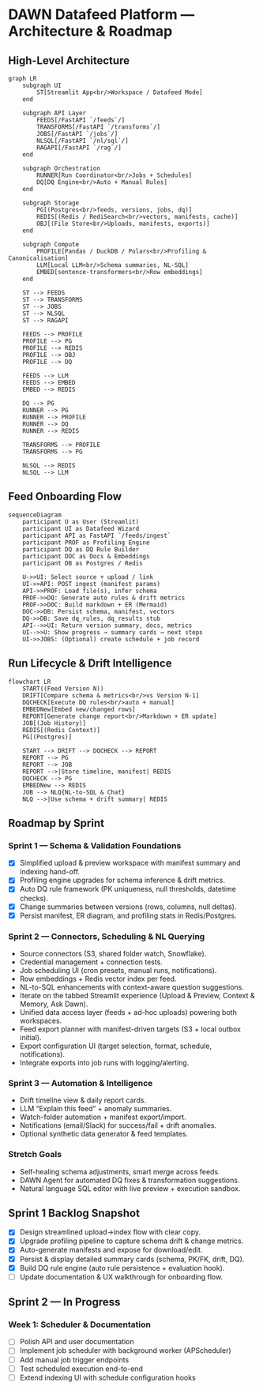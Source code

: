 # DAWN Datafeed Platform — Architecture & Roadmap

## High-Level Architecture

```mermaid
graph LR
    subgraph UI
        ST[Streamlit App<br/>Workspace / Datafeed Mode]
    end

    subgraph API Layer
        FEEDS[/FastAPI `/feeds`/]
        TRANSFORMS[/FastAPI `/transforms`/]
        JOBS[/FastAPI `/jobs`/]
        NLSQL[/FastAPI `/nl/sql`/]
        RAGAPI[/FastAPI `/rag`/]
    end

    subgraph Orchestration
        RUNNER[Run Coordinator<br/>Jobs + Schedules]
        DQ[DQ Engine<br/>Auto + Manual Rules]
    end

    subgraph Storage
        PG[(Postgres<br/>feeds, versions, jobs, dq)]
        REDIS[(Redis / RediSearch<br/>vectors, manifests, cache)]
        OBJ[(File Store<br/>Uploads, manifests, exports)]
    end

    subgraph Compute
        PROFILE[Pandas / DuckDB / Polars<br/>Profiling & Canonicalisation]
        LLM[Local LLM<br/>Schema summaries, NL-SQL]
        EMBED[sentence-transformers<br/>Row embeddings]
    end

    ST --> FEEDS
    ST --> TRANSFORMS
    ST --> JOBS
    ST --> NLSQL
    ST --> RAGAPI

    FEEDS --> PROFILE
    PROFILE --> PG
    PROFILE --> REDIS
    PROFILE --> OBJ
    PROFILE --> DQ

    FEEDS --> LLM
    FEEDS --> EMBED
    EMBED --> REDIS

    DQ --> PG
    RUNNER --> PG
    RUNNER --> PROFILE
    RUNNER --> DQ
    RUNNER --> REDIS

    TRANSFORMS --> PROFILE
    TRANSFORMS --> PG

    NLSQL --> REDIS
    NLSQL --> LLM
```

## Feed Onboarding Flow

```mermaid
sequenceDiagram
    participant U as User (Streamlit)
    participant UI as Datafeed Wizard
    participant API as FastAPI `/feeds/ingest`
    participant PROF as Profiling Engine
    participant DQ as DQ Rule Builder
    participant DOC as Docs & Embeddings
    participant DB as Postgres / Redis

    U->>UI: Select source + upload / link
    UI->>API: POST ingest (manifest params)
    API->>PROF: Load file(s), infer schema
    PROF->>DQ: Generate auto rules & drift metrics
    PROF->>DOC: Build markdown + ER (Mermaid)
    DOC->>DB: Persist schema, manifest, vectors
    DQ->>DB: Save dq_rules, dq_results stub
    API-->>UI: Return version summary, docs, metrics
    UI-->>U: Show progress → summary cards → next steps
    UI->>JOBS: (Optional) create schedule + job record
```

## Run Lifecycle & Drift Intelligence

```mermaid
flowchart LR
    START((Feed Version N))
    DRIFT[Compare schema & metrics<br/>vs Version N-1]
    DQCHECK[Execute DQ rules<br/>auto + manual]
    EMBEDNew[Embed new/changed rows]
    REPORT[Generate change report<br/>Markdown + ER update]
    JOB[(Job History)]
    REDIS[(Redis Context)]
    PG[(Postgres)]

    START --> DRIFT --> DQCHECK --> REPORT
    REPORT --> PG
    REPORT --> JOB
    REPORT -->|Store timeline, manifest| REDIS
    DQCHECK --> PG
    EMBEDNew --> REDIS
    JOB --> NLQ{NL-to-SQL & Chat}
    NLQ -->|Use schema + drift summary| REDIS
```

## Roadmap by Sprint

### Sprint 1 — Schema & Validation Foundations
- [x] Simplified upload & preview workspace with manifest summary and indexing hand-off.
- [x] Profiling engine upgrades for schema inference & drift metrics.
- [x] Auto DQ rule framework (PK uniqueness, null thresholds, datetime checks).
- [x] Change summaries between versions (rows, columns, null deltas).
- [x] Persist manifest, ER diagram, and profiling stats in Redis/Postgres.

### Sprint 2 — Connectors, Scheduling & NL Querying
- Source connectors (S3, shared folder watch, Snowflake).
- Credential management + connection tests.
- Job scheduling UI (cron presets, manual runs, notifications).
- Row embeddings + Redis vector index per feed.
- NL-to-SQL enhancements with context-aware question suggestions.
- Iterate on the tabbed Streamlit experience (Upload & Preview, Context & Memory, Ask Dawn).
- Unified data access layer (feeds + ad-hoc uploads) powering both workspaces.
- Feed export planner with manifest-driven targets (S3 + local outbox initial).
- Export configuration UI (target selection, format, schedule, notifications).
- Integrate exports into job runs with logging/alerting.

### Sprint 3 — Automation & Intelligence
- Drift timeline view & daily report cards.
- LLM “Explain this feed” + anomaly summaries.
- Watch-folder automation + manifest export/import.
- Notifications (email/Slack) for success/fail + drift anomalies.
- Optional synthetic data generator & feed templates.

### Stretch Goals
- Self-healing schema adjustments, smart merge across feeds.
- DAWN Agent for automated DQ fixes & transformation suggestions.
- Natural language SQL editor with live preview + execution sandbox.

## Sprint 1 Backlog Snapshot
- [x] Design streamlined upload→index flow with clear copy.
- [x] Upgrade profiling pipeline to capture schema drift & change metrics.
- [x] Auto-generate manifests and expose for download/edit.
- [x] Persist & display detailed summary cards (schema, PK/FK, drift, DQ).
- [x] Build DQ rule engine (auto rule persistence + evaluation hook).
- [ ] Update documentation & UX walkthrough for onboarding flow.

## Sprint 2 — In Progress

### Week 1: Scheduler & Documentation
- [ ] Polish API and user documentation
- [ ] Implement job scheduler with background worker (APScheduler)
- [ ] Add manual job trigger endpoints
- [ ] Test scheduled execution end-to-end
- [ ] Extend indexing UI with schedule configuration hooks
